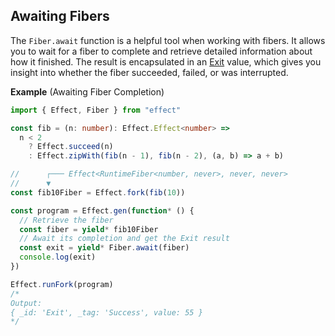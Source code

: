 ## Awaiting Fibers

The `Fiber.await` function is a helpful tool when working with fibers. It allows you to wait for a fiber to complete and retrieve detailed information about how it finished. The result is encapsulated in an [Exit](/docs/data-types/exit/) value, which gives you insight into whether the fiber succeeded, failed, or was interrupted.

**Example** (Awaiting Fiber Completion)

```ts twoslash
import { Effect, Fiber } from "effect"

const fib = (n: number): Effect.Effect<number> =>
  n < 2
    ? Effect.succeed(n)
    : Effect.zipWith(fib(n - 1), fib(n - 2), (a, b) => a + b)

//      ┌─── Effect<RuntimeFiber<number, never>, never, never>
//      ▼
const fib10Fiber = Effect.fork(fib(10))

const program = Effect.gen(function* () {
  // Retrieve the fiber
  const fiber = yield* fib10Fiber
  // Await its completion and get the Exit result
  const exit = yield* Fiber.await(fiber)
  console.log(exit)
})

Effect.runFork(program)
/*
Output:
{ _id: 'Exit', _tag: 'Success', value: 55 }
*/
```
